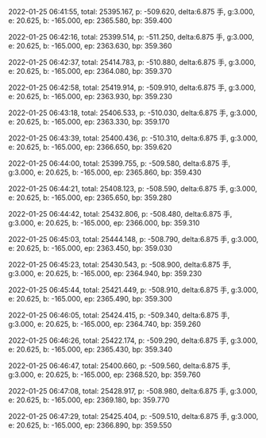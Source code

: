 2022-01-25 06:41:55, total: 25395.167, p: -509.620, delta:6.875 手, g:3.000, e: 20.625, b: -165.000, ep: 2365.580, bp: 359.400

2022-01-25 06:42:16, total: 25399.514, p: -511.250, delta:6.875 手, g:3.000, e: 20.625, b: -165.000, ep: 2363.630, bp: 359.360

2022-01-25 06:42:37, total: 25414.783, p: -510.880, delta:6.875 手, g:3.000, e: 20.625, b: -165.000, ep: 2364.080, bp: 359.370

2022-01-25 06:42:58, total: 25419.914, p: -509.910, delta:6.875 手, g:3.000, e: 20.625, b: -165.000, ep: 2363.930, bp: 359.230

2022-01-25 06:43:18, total: 25406.533, p: -510.030, delta:6.875 手, g:3.000, e: 20.625, b: -165.000, ep: 2363.330, bp: 359.170

2022-01-25 06:43:39, total: 25400.436, p: -510.310, delta:6.875 手, g:3.000, e: 20.625, b: -165.000, ep: 2366.650, bp: 359.620

2022-01-25 06:44:00, total: 25399.755, p: -509.580, delta:6.875 手, g:3.000, e: 20.625, b: -165.000, ep: 2365.860, bp: 359.430

2022-01-25 06:44:21, total: 25408.123, p: -508.590, delta:6.875 手, g:3.000, e: 20.625, b: -165.000, ep: 2365.650, bp: 359.280

2022-01-25 06:44:42, total: 25432.806, p: -508.480, delta:6.875 手, g:3.000, e: 20.625, b: -165.000, ep: 2366.000, bp: 359.310

2022-01-25 06:45:03, total: 25444.148, p: -508.790, delta:6.875 手, g:3.000, e: 20.625, b: -165.000, ep: 2363.450, bp: 359.030

2022-01-25 06:45:23, total: 25430.543, p: -508.900, delta:6.875 手, g:3.000, e: 20.625, b: -165.000, ep: 2364.940, bp: 359.230

2022-01-25 06:45:44, total: 25421.449, p: -508.910, delta:6.875 手, g:3.000, e: 20.625, b: -165.000, ep: 2365.490, bp: 359.300

2022-01-25 06:46:05, total: 25424.415, p: -509.340, delta:6.875 手, g:3.000, e: 20.625, b: -165.000, ep: 2364.740, bp: 359.260

2022-01-25 06:46:26, total: 25422.174, p: -509.290, delta:6.875 手, g:3.000, e: 20.625, b: -165.000, ep: 2365.430, bp: 359.340

2022-01-25 06:46:47, total: 25400.660, p: -509.560, delta:6.875 手, g:3.000, e: 20.625, b: -165.000, ep: 2368.520, bp: 359.760

2022-01-25 06:47:08, total: 25428.917, p: -508.980, delta:6.875 手, g:3.000, e: 20.625, b: -165.000, ep: 2369.180, bp: 359.770

2022-01-25 06:47:29, total: 25425.404, p: -509.510, delta:6.875 手, g:3.000, e: 20.625, b: -165.000, ep: 2366.890, bp: 359.550